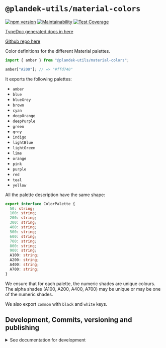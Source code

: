 # `@plandek-utils/material-colors`

[![npm version](https://badge.fury.io/js/%40plandek-utils%2Fmaterial-colors.svg)](https://badge.fury.io/js/%40plandek-utils%2Fmaterial-colors)
[![Maintainability](https://api.codeclimate.com/v1/badges/05e2125551579a9abbcc/maintainability)](https://codeclimate.com/github/plandek-utils/material-colors/maintainability)
[![Test Coverage](https://api.codeclimate.com/v1/badges/05e2125551579a9abbcc/test_coverage)](https://codeclimate.com/github/plandek-utils/material-colors/test_coverage)

[TypeDoc generated docs in here](https://plandek-utils.github.io/material-colors)

[Github repo here](https://github.com/plandek-utils/material-colors)

Color definitions for the different Material palettes.

```ts
import { amber } from "@plandek-utils/material-colors";

amber["A200"]; // => "#ffd740"
```

It exports the following palettes:

- `amber`
- `blue`
- `blueGrey`
- `brown`
- `cyan`
- `deepOrange`
- `deepPurple`
- `green`
- `grey`
- `indigo`
- `lightBlue`
- `lightGreen`
- `lime`
- `orange`
- `pink`
- `purple`
- `red`
- `teal`
- `yellow`

All the palette description have the same shape:

```ts
export interface ColorPalette {
  50: string;
  100: string;
  200: string;
  300: string;
  400: string;
  500: string;
  600: string;
  700: string;
  800: string;
  900: string;
  A100: string;
  A200: string;
  A400: string;
  A700: string;
}
```

We ensure that for each palette, the numeric shades are unique colours. The alpha shades (A100, A200, A400, A700) may be unique or may be one of the numeric shades.

We also export `common` with `black` and `white` keys.

## Development, Commits, versioning and publishing

<details><summary>See documentation for development</summary>
<p>

See [The Typescript-Starter docs](https://github.com/bitjson/typescript-starter#bump-version-update-changelog-commit--tag-release).

### Commits and CHANGELOG

For commits, you should use [`commitizen`](https://github.com/commitizen/cz-cli)

```sh
yarn global add commitizen

#commit your changes:
git cz
```

As typescript-starter docs state:

This project is tooled for [conventional changelog](https://github.com/conventional-changelog/conventional-changelog) to make managing releases easier. See the [standard-version](https://github.com/conventional-changelog/standard-version) documentation for more information on the workflow, or [`CHANGELOG.md`](CHANGELOG.md) for an example.

```sh
# bump package.json version, update CHANGELOG.md, git tag the release
yarn run version
```

You may find a tool like [**`wip`**](https://github.com/bitjson/wip) helpful for managing work in progress before you're ready to create a meaningful commit.

### Creating the first version

Once you are ready to create the first version, run the following (note that `reset` is destructive and will remove all files not in the git repo from the directory).

```sh
# Reset the repo to the latest commit and build everything
yarn run reset && yarn run test && yarn run doc:html

# Then version it with standard-version options. e.g.:
# don't bump package.json version
yarn run version -- --first-release

# Other popular options include:

# PGP sign it:
# $ yarn run version -- --sign

# alpha release:
# $ yarn run version -- --prerelease alpha
```

And after that, remember to [publish the docs](#publish-the-docs).

And finally push the new tags to Github and publish the package to `npm`.

```sh
# Push to git
git push --follow-tags origin master

# Publish to NPM (allowing public access, required if the package name is namespaced like `@somewhere/some-lib`)
yarn publish --access public
```

### Publish the Docs

```sh
yarn run doc:html && yarn run doc:publish
```

This will generate the docs and publish them in Github pages.

### Generate a version

There is a single yarn command for preparing a new release. See [One-step publish preparation script in TypeScript-Starter](https://github.com/bitjson/typescript-starter#one-step-publish-preparation-script)

```sh
# Prepare a standard release
yarn prepare-release

# Push to git
git push --follow-tags origin master

# Publish to NPM (allowing public access, required if the package name is namespaced like `@somewhere/some-lib`)
yarn publish --access public
```

</p>
</details>
